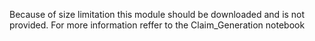 Because of size limitation this module should be downloaded and is not provided. For more information reffer to the Claim_Generation notebook
